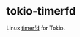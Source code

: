 tokio-timerfd
=============

Linux [timerfd](http://man7.org/linux/man-pages/man2/timerfd_create.2.html) for Tokio.
